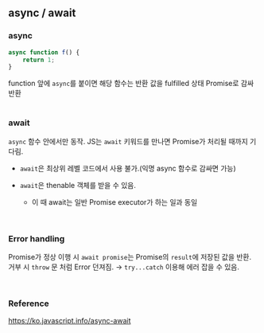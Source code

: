 ## async / await

### async<br>

```javascript
async function f() {
	return 1;
}
```

function 앞에 `async`를 붙이면 해당 함수는 반환 값을 fulfilled 상태 Promise로 감싸 반환<br>
<br>

### await<br>
`async` 함수 안에서만 동작. JS는 `await` 키워드를 만나면 Promise가 처리될 때까지 기다림.<br>

* `await`은 최상위 레벨 코드에서 사용 불가.(익명 async 함수로 감싸면 가능)<br>

* `await`은 thenable 객체를 받을 수 있음.
	* 이 때 await는 일반 Promise executor가 하는 일과 동일

<br>

### Error handling<br>
Promise가 정상 이행 시 `await promise`는 Promise의 `result`에 저장된 값을 반환. 거부 시 `throw` 문 처럼 Error 던져짐. → `try...catch` 이용해 에러 잡을 수 있음.<br>

<br>

### Reference
https://ko.javascript.info/async-await

